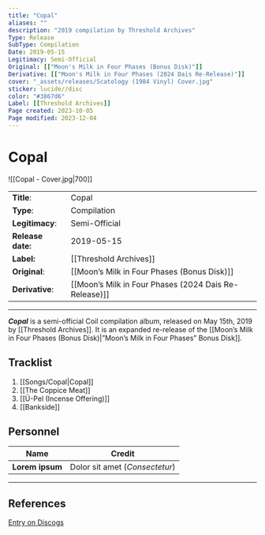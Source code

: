 ```yaml
---
title: "Copal"
aliases: ""
description: "2019 compilation by Threshold Archives"
Type: Release  
SubType: Compilation
Date: 2019-05-15
Legitimacy: Semi-Official
Original: [["Moon's Milk in Four Phases (Bonus Disk)"]]
Derivative: [["Moon's Milk in Four Phases (2024 Dais Re-Release)"]]
cover: "_assets/releases/Scatology (1984 Vinyl) Cover.jpg"
sticker: lucide//disc
color: "#3867d6"
Label: [[Threshold Archives]]
Page created: 2023-10-05
Page modified: 2023-12-04
---
```


# Copal

![[Copal - Cover.jpg|700]]

|  |  |
| --- | --- |
| __Title__: | Copal |
| __Type__: | Compilation |
| __Legitimacy__: | Semi-Official |
| __Release date:__ | 2019-05-15 |
| __Label:__ | [[Threshold Archives]] |
| __Original__: | [[Moon’s Milk in Four Phases (Bonus Disk)]] |
| __Derivative__: | [[Moon’s Milk in Four Phases (2024 Dais Re-Release)]] |

---

*__Copal__* is a semi-official Coil compilation album, released on May 15th, 2019 by [[Threshold Archives]]. It is an expanded re-release of the [[Moon’s Milk in Four Phases (Bonus Disk)|”Moon’s Milk in Four Phases” Bonus Disk]].

## Tracklist

1. [[Songs/Copal|Copal]]
2. [[The Coppice Meat]]
3. [[Ü-Pel (Incense Offering)]]
4. [[Bankside]]

## Personnel

| __Name__ |__Credit__ |
| --- | --- |
|__Lorem ipsum__|Dolor sit amet (*Consectetur*)|

---

## References

[Entry on Discogs](https://www.discogs.com/release/13635450-Coil-Copal)
